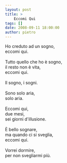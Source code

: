 ```yaml
---
layout: post
title: >
    Eccomi Qui
tags: []
date: 2008-09-11 18:00:00
author: pietro
---
```

Ho creduto ad un sogno,<br/>eccomi qui.<br/><br/>Tutto quello che ho è sogno,<br/>il resto non è vita,<br/>eccomi qui.<br/><br/>Il sogno, i sogni.<br/><br/>Sono solo aria,<br/>solo aria.<br/><br/>Eccomi qui,<br/>due mesi,<br/>sei giorni d'illusione.<br/><br/>È bello sognare,<br/>ma quando ci si sveglia,<br/>eccomi qui.<br/><br/>Vorrei dormire,<br/>per non svegliarmi più.
